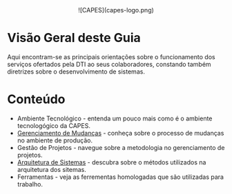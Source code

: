 <div align="center">
![CAPES](capes-logo.png)
</div>

# Visão Geral deste Guia

Aqui encontram-se as principais orientações sobre o funcionamento dos serviços ofertados pela DTI ao seus colaboradores, constando também diretrizes sobre o desenvolvimento de sistemas.

# Conteúdo
- Ambiente Tecnológico - entenda um pouco mais como é o ambiente tecnologógico da CAPES.
- [Gerenciamento de Mudanças](https://git.capes.gov.br/cgii/ccm/gmud/wikis/home) - conheça sobre o processo de mudanças no ambiente de produção.
- Gestão de Projetos - navegue sobre a metodologia no gerenciamento de projetos.
- [Arquitetura de Sistemas](docs/ArquiteturaSistemas/README.md) - descubra sobre o métodos utilizados na arquitetura dos sitemas.
- Ferramentas - veja as ferrementas homologadas que são utilizadas para trabalho.


<br><br>

